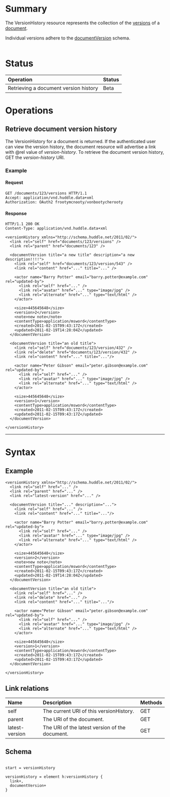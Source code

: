 # Summary #

The VersionHistory resource represents the collection of the [versions](DocumentVersion) of a [document](Document).

Individual versions adhere to the [documentVersion](DocumentVersion) schema.

|  |
|:-|

# Status #
| **Operation** | **Status** |
|:--------------|:-----------|
|Retrieving a document version history|Beta        |

# Operations #

## Retrieve document version history ##

The VersionHistory for a document is returned.
If the authenticated user can view the version history, the document resource will advertise a link with @rel value of _version-history_. To retrieve the document version history, GET the _version-history_ URI.

### Example ###

#### Request ####
```
GET /documents/123/versions HTTP/1.1
Accept: application/vnd.huddle.data+xml
Authorization: OAuth2 frootymcnooty/vonbootycherooty
```

#### Response ####
```
HTTP/1.1 200 OK
Content-Type: application/vnd.huddle.data+xml
```

```
<versionHistory xmlns="http://schema.huddle.net/2011/02/">
  <link rel="self" href="documents/123/versions" />
  <link rel="parent" href="documents/123" />

  <documentVersion title="a new title" description="a new description!!!!">
    <link rel="self" href="documents/123/version/543" />
    <link rel="content" href="..." title="..." />
    
    <actor name="Barry Potter" email="barry.potter@example.com" rel="updated-by">
      <link rel="self" href="..." />
      <link rel="avatar" href="..." type="image/jpg" />
      <link rel="alternate" href="..." type="text/html" />
    </actor>
    
    <size>445645648</size>
    <version>2</version>
    <note>new note</note>
    <contentType>application/msword</contentType>
    <created>2011-02-15T09:43:17Z</created>
    <updated>2011-02-19T14:28:04Z</updated>
  </documentVersion>
  
  <documentVersion title="an old title">
    <link rel="self" href="documents/123/version/432" />
    <link rel="delete" href="documents/123/version/432" />
    <link rel="content" href="..." title="..."/>
    
    <actor name="Peter Gibson" email="peter.gibson@example.com" rel="updated-by">
      <link rel="self" href="..." />
      <link rel="avatar" href="..." type="image/jpg" />
      <link rel="alternate" href="..." type="text/html" />
    </actor>
    
    <size>445645648</size>
    <version>1</version>
    <contentType>application/msword</contentType>
    <created>2011-02-15T09:43:17Z</created>
    <updated>2011-02-15T09:43:17Z</updated>
  </documentVersion>
       
</versionHistory>
```


---


# Syntax #

## Example ##

```
<versionHistory xmlns="http://schema.huddle.net/2011/02/">
  <link rel="self" href="..." />
  <link rel="parent" href="..." />
  <link rel="latest-version" href="..." />

  <documentVersion title="..." description="...">
    <link rel="self" href="..." />
    <link rel="content" href="..." title="..."/>
    
    <actor name="Barry Potter" email="barry.potter@example.com" rel="updated-by">
      <link rel="self" href="..." />
      <link rel="avatar" href="..." type="image/jpg" />
      <link rel="alternate" href="..." type="text/html" />
    </actor>
    
    <size>445645648</size>
    <version>2</version>
    <note>new note</note>
    <contentType>application/msword</contentType>
    <created>2011-02-15T09:43:17Z</created>
    <updated>2011-02-19T14:28:04Z</updated>
  </documentVersion>
  
  <documentVersion title="an old title">
    <link rel="self" href="..." />
    <link rel="delete" href="..." />
    <link rel="content" href="..." title="..."/>
    
    <actor name="Peter Gibson" email="peter.gibson@example.com" rel="updated-by">
      <link rel="self" href="..." />
      <link rel="avatar" href="..." type="image/jpg" />
      <link rel="alternate" href="..." type="text/html" />
    </actor>
    
    <size>445645648</size>
    <version>1</version>
    <contentType>application/msword</contentType>
    <created>2011-02-15T09:43:17Z</created>
    <updated>2011-02-15T09:43:17Z</updated>
  </documentVersion>
       
</versionHistory>
```

## Link relations ##

| **Name** | **Description** | **Methods** |
|:---------|:----------------|:------------|
| self     | The current URI of this versionHistory. | GET         |
| parent   | The URI of the document. | GET         |
| latest-version | The URI of the latest version of the document. | GET         |

## Schema ##

```

start = versionHistory

versionHistory = element h:versionHistory {
  link+,
  documentVersion+
}
```

